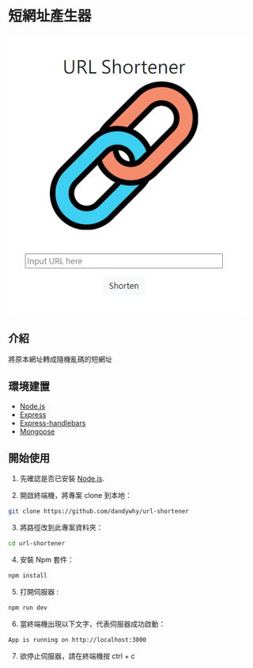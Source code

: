 短網址產生器
=
![](https://github.com/dandywhy/url-shortener/blob/main/public/img/%E7%9F%AD%E7%B6%B2%E5%9D%80%E8%A3%BD%E9%80%A0%E5%99%A8-%E4%B8%BB%E9%A0%81.png)


介紹
-
將原本網址轉成隨機亂碼的短網址



環境建置
-
+ [Node.js](https://nodejs.org/en/)
+ [Express](https://expressjs.com/zh-tw/)
+ [Express-handlebars](https://www.npmjs.com/package/express-handlebars)
+ [Mongoose](https://mongoosejs.com/)

開始使用
-
1. 先確認是否已安裝 [Node.js](https://nodejs.org/en/).

2. 開啟終端機，將專案 clone 到本地：
 ```bash 
 git clone https://github.com/dandywhy/url-shortener
 ```
3. 將路徑改到此專案資料夾：
 ```bash 
 cd url-shortener
 ```
4. 安裝 Npm 套件：
 ```bash 
 npm install
 ```
5. 打開伺服器 :
 ```bash
 npm run dev
 ```
6. 當終端機出現以下文字，代表伺服器成功啟動：
 ```bash 
 App is running on http://localhost:3000
 ```
7. 欲停止伺服器，請在終端機按 ctrl + c
